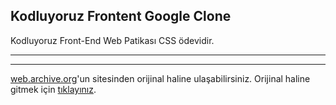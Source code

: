 ## Kodluyoruz Frontent Google Clone

Kodluyoruz Front-End Web Patikası CSS ödevidir.

---



---

[web.archive.org](https://web.archive.org)'un sitesinden orijinal haline ulaşabilirsiniz.
Orijinal haline gitmek için [tıklayınız](https://web.archive.org/web/20191130234759if_/https://www.google.com/).
